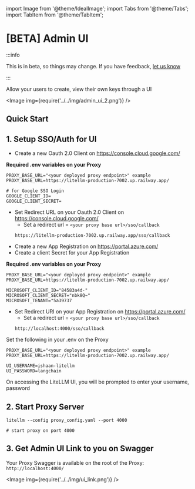 import Image from '@theme/IdealImage';
import Tabs from '@theme/Tabs';
import TabItem from '@theme/TabItem';

# [BETA] Admin UI

:::info

This is in beta, so things may change. If you have feedback, [let us know](https://discord.com/invite/wuPM9dRgDw)

:::

Allow your users to create, view their own keys through a UI

<Image img={require('../../img/admin_ui_2.png')} />  



## Quick Start

## 1. Setup SSO/Auth for UI

<Tabs>

<TabItem value="google" label="Google SSO">

- Create a new Oauth 2.0 Client on https://console.cloud.google.com/ 

**Required .env variables on your Proxy**
```shell
PROXY_BASE_URL="<your deployed proxy endpoint>" example PROXY_BASE_URL=https://litellm-production-7002.up.railway.app/

# for Google SSO Login
GOOGLE_CLIENT_ID=
GOOGLE_CLIENT_SECRET=
```

- Set Redirect URL on your Oauth 2.0 Client on https://console.cloud.google.com/ 
    - Set a redirect url = `<your proxy base url>/sso/callback`
    ```shell
    https://litellm-production-7002.up.railway.app/sso/callback
    ```

</TabItem>

<TabItem value="msft" label="Microsoft SSO">

- Create a new App Registration on https://portal.azure.com/
- Create a client Secret for your App Registration

**Required .env variables on your Proxy**
```shell
PROXY_BASE_URL="<your deployed proxy endpoint>" example PROXY_BASE_URL=https://litellm-production-7002.up.railway.app/

MICROSOFT_CLIENT_ID="84583a4d-"
MICROSOFT_CLIENT_SECRET="nbk8Q~"
MICROSOFT_TENANT="5a39737
```
- Set Redirect URI on your App Registration on https://portal.azure.com/
    - Set a redirect url = `<your proxy base url>/sso/callback`
    ```shell
    http://localhost:4000/sso/callback
    ```

</TabItem>
<TabItem value="username" label="Quick Start - Username, Password">

Set the following in your .env on the Proxy

```shell
PROXY_BASE_URL="<your deployed proxy endpoint>" example PROXY_BASE_URL=https://litellm-production-7002.up.railway.app/

UI_USERNAME=ishaan-litellm
UI_PASSWORD=langchain
```

On accessing the LiteLLM UI, you will be prompted to enter your username, password

</TabItem>

</Tabs>

## 2. Start Proxy Server

```shell
litellm --config proxy_config.yaml --port 4000

# start proxy on port 4000
```

## 3. Get Admin UI Link to you on Swagger 

Your Proxy Swagger is available on the root of the Proxy: `http://localhost:4000/`

<Image img={require('../../img/ui_link.png')} />




<!-- You can use our hosted UI (https://dashboard.litellm.ai/) or [self-host your own](https://github.com/BerriAI/litellm/tree/main/ui). 

If you self-host, you need to save the UI url in your proxy environment as `LITELLM_HOSTED_UI`. 

Connect your proxy to your UI, by entering: 
1. The hosted proxy URL 
2. Accepted email subdomains
3. [OPTIONAL] Allowed admin emails 

<Image img={require('../../img/admin_dashboard.png')} />  

## What users will see? 

### Auth 

<Image img={require('../../img/user_auth_screen.png')} />  

### Create Keys 

<Image img={require('../../img/user_create_key_screen.png')} />  

### Spend Per Key

<Image img={require('../../img/spend_per_api_key.png')} />  

### Spend Per User

<Image img={require('../../img/spend_per_user.png')} />   -->

